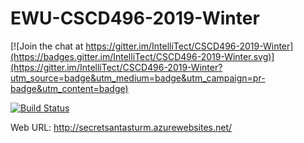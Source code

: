 # EWU-CSCD496-2019-Winter

[![Join the chat at https://gitter.im/IntelliTect/CSCD496-2019-Winter](https://badges.gitter.im/IntelliTect/CSCD496-2019-Winter.svg)](https://gitter.im/IntelliTect/CSCD496-2019-Winter?utm_source=badge&utm_medium=badge&utm_campaign=pr-badge&utm_content=badge)

[![Build Status](https://dev.azure.com/csturm0340/SecretSantaSturm/_apis/build/status/SecretSantaSturm%20-%20CI?branchName=Assignment6)](https://dev.azure.com/csturm0340/SecretSantaSturm/_build/latest?definitionId=2&branchName=Assignment6)

Web URL: http://secretsantasturm.azurewebsites.net/
